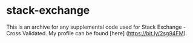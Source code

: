 # stack-exchange
This is an archive for any supplemental code used for Stack Exchange - Cross Validated.  My profile can be found [here] (https://bit.ly/2sg94FM).
